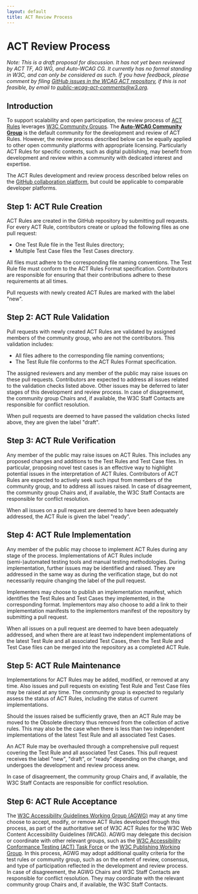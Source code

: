 ```yaml
---
layout: default
title: ACT Review Process
---
```


# ACT Review Process

*Note: This is a draft proposal for discussion. It has not yet been reviewed by ACT TF, AG WG, and Auto-WCAG CG. It currently has no formal standing in W3C, and can only be considered as such. If you have feedback, please comment by filing [GitHub issues in the WCAG ACT repository](https://github.com/w3c/wcag-act/issues/), if this is not feasible, by email to [public-wcag-act-comments@w3.org](mailto:public-wcag-act-comments@w3.org).*

## Introduction

To support scalability and open participation, the review process of [ACT Rules](https://www.w3.org/WAI/GL/task-forces/conformance-testing/wiki/ACT_Overview_-_What_is_ACT) leverages [W3C Community Groups](https://www.w3.org/community/). The **[Auto-WCAG Community Group](https://auto-wcag.github.io/auto-wcag/)** is the default community for the development and review of ACT Rules. However, the review process described below can be equally applied to other open community platforms with appropriate licensing. Particularly ACT Rules for specific contexts, such as digital publishing, may benefit from development and review within a community with dedicated interest and expertise.

The ACT Rules development and review process described below relies on the [GitHub collaboration platform](https://github.com/), but could be applicable to comparable developer platforms.

## Step 1: ACT Rule Creation

ACT Rules are created in the GitHub repository by submitting pull requests. For every ACT Rule, contributors create or upload the following files as one pull request:

- One Test Rule file in the Test Rules directory;
- Multiple Test Case files the Test Cases directory.

All files must adhere to the corresponding file naming conventions. The Test Rule file must conform to the ACT Rules Format specification. Contributors are responsible for ensuring that their contributions adhere to these requirements at all times.

Pull requests with newly created ACT Rules are marked with the label "new".

## Step 2: ACT Rule Validation

Pull requests with newly created ACT Rules are validated by assigned members of the community group, who are not the contributors. This validation includes:

- All files adhere to the corresponding file naming conventions;
- The Test Rule file conforms to the ACT Rules Format specification.

The assigned reviewers and any member of the public may raise issues on these pull requests. Contributors are expected to address all issues related to the validation checks listed above. Other issues may be deferred to later stages of this development and review process. In case of disagreement, the community group Chairs and, if available, the W3C Staff Contacts are responsible for conflict resolution.

When pull requests are deemed to have passed the validation checks listed above, they are given the label "draft".

## Step 3: ACT Rule Verification

Any member of the public may raise issues on ACT Rules. This includes any proposed changes and additions to the Test Rules and Test Case files. In particular, proposing novel test cases is an effective way to highlight potential issues in the interpretation of ACT Rules. Contributors of ACT Rules are expected to actively seek such input from members of the community group, and to address all issues raised. In case of disagreement, the community group Chairs and, if available, the W3C Staff Contacts are responsible for conflict resolution.

When all issues on a pull request are deemed to have been adequately addressed, the ACT Rule is given the label "ready".

## Step 4: ACT Rule Implementation

Any member of the public may choose to implement ACT Rules during any stage of the process. Implementations of ACT Rules include (semi-)automated testing tools and manual testing methodologies. During implementation, further issues may be identified and raised. They are addressed in the same way as during the verification stage, but do not necessarily require changing the label of the pull request.

Implementers may choose to publish an implementation manifest, which identifies the Test Rules and Test Cases they implemented, in the corresponding format. Implementors may also choose to add a link to their implementation manifests to the implementors manifest of the repository by submitting a pull request.

When all issues on a pull request are deemed to have been adequately addressed, and when there are at least two independent implementations of the latest Test Rule and all associated Test Cases, then the Test Rule and Test Case files can be merged into the repository as a completed ACT Rule.

## Step 5: ACT Rule Maintenance

Implementations for ACT Rules may be added, modified, or removed at any time. Also issues and pull requests on existing Test Rule and Test Case files may be raised at any time. The community group is expected to regularly assess the status of ACT Rules, including the status of current implementations.

Should the issues raised be sufficiently grave, then an ACT Rule may be moved to the Obsolete directory thus removed from the collection of active rules. This may also be the case when there is less than two independent implementations of the latest Test Rule and all associated Test Cases.

An ACT Rule may be overhauled through a comprehensive pull request covering the Test Rule and all associated Test Cases. This pull request receives the label "new", "draft", or "ready" depending on the change, and undergoes the development and review process anew.

In case of disagreement, the community group Chairs and, if available, the W3C Staff Contacts are responsible for conflict resolution.

## Step 6: ACT Rule Acceptance

The [W3C Accessibility Guidelines Working Group (AGWG)](https://www.w3.org/WAI/GL/) may at any time choose to accept, modify, or remove ACT Rules developed through this process, as part of the authoritative set of W3C ACT Rules for the W3C Web Content Accessibility Guidelines (WCAG). AGWG may delegate this decision or coordinate with other relevant groups, such as the [W3C Accessibility Conformance Testing (ACT) Task Force](http://www.w3.org/wai/gl/task-forces/conformance-testing/) or the [W3C Publishing Working Group](https://www.w3.org/publishing/groups/publ-wg/). In this process, AGWG may adopt additional quality criteria for the test rules or community group, such as on the extent of review, consensus, and type of participation reflected in the development and review process. In case of disagreement, the AGWG Chairs and W3C Staff Contacts are responsible for conflict resolution. They may coordinate with the relevant community group Chairs and, if available, the W3C Staff Contacts.
